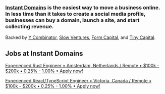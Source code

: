 ### [Instant Domains](https://instantdomains.com) is the easiest way to move a business online. In less time than it takes to create a social media profile, businesses can buy a domain, launch a site, and start collecting revenue.

Backed by [Y Combinator](https://ycombinator.com), [Slow Ventures](https://slow.co), [Form Capital](https://formcapital.com/), and [Tiny Capital](https://tiny.com).

## Jobs at Instant Domains

[Experienced Rust Engineer • Amsterdam, Netherlands / Remote • $100k - $200k • 0.25% - 1.00% • Apply now!](https://www.ycombinator.com/companies/instant-domains/jobs/oCFQlxH-experienced-rust-engineer)

[Experienced React/TypeScript Engineer • Victoria, Canada / Remote • $100k - $200k • 0.25% - 1.00% • Apply now!](https://www.ycombinator.com/companies/instant-domains/jobs/BOL8BuC-experienced-react-typescript-engineer)
